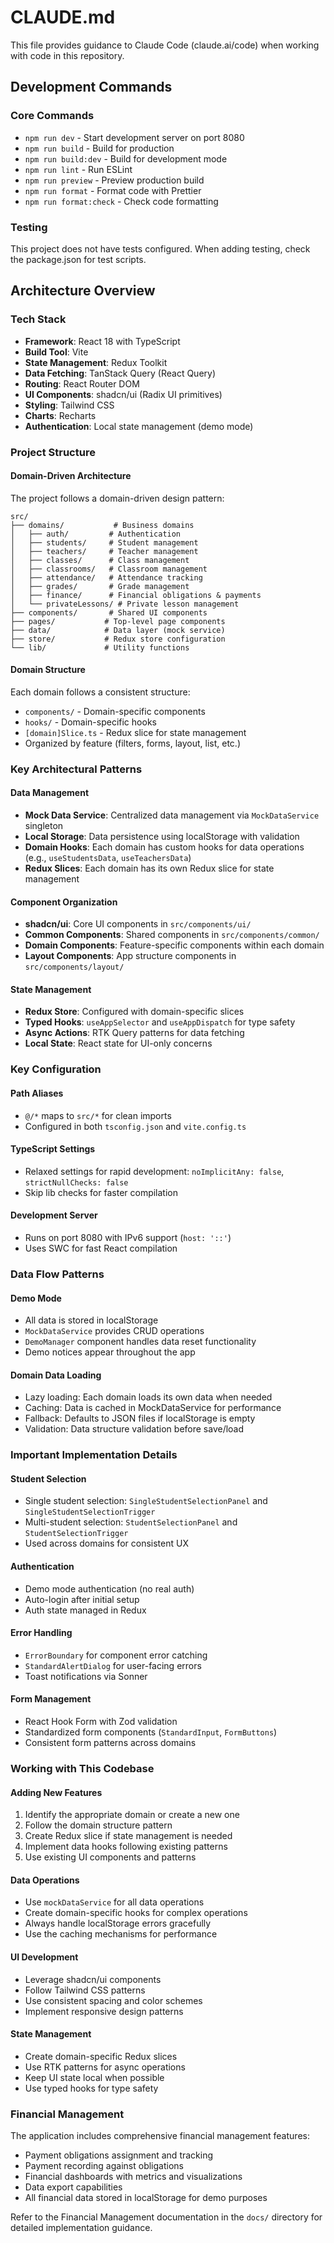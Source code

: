 # CLAUDE.md

This file provides guidance to Claude Code (claude.ai/code) when working with code in this repository.

## Development Commands

### Core Commands
- `npm run dev` - Start development server on port 8080
- `npm run build` - Build for production
- `npm run build:dev` - Build for development mode
- `npm run lint` - Run ESLint
- `npm run preview` - Preview production build
- `npm run format` - Format code with Prettier
- `npm run format:check` - Check code formatting

### Testing
This project does not have tests configured. When adding testing, check the package.json for test scripts.

## Architecture Overview

### Tech Stack
- **Framework**: React 18 with TypeScript
- **Build Tool**: Vite
- **State Management**: Redux Toolkit
- **Data Fetching**: TanStack Query (React Query)
- **Routing**: React Router DOM
- **UI Components**: shadcn/ui (Radix UI primitives)
- **Styling**: Tailwind CSS
- **Charts**: Recharts
- **Authentication**: Local state management (demo mode)

### Project Structure

#### Domain-Driven Architecture
The project follows a domain-driven design pattern:

```
src/
├── domains/           # Business domains
│   ├── auth/         # Authentication
│   ├── students/     # Student management
│   ├── teachers/     # Teacher management
│   ├── classes/      # Class management
│   ├── classrooms/   # Classroom management
│   ├── attendance/   # Attendance tracking
│   ├── grades/       # Grade management
│   ├── finance/      # Financial obligations & payments
│   └── privateLessons/ # Private lesson management
├── components/       # Shared UI components
├── pages/           # Top-level page components
├── data/            # Data layer (mock service)
├── store/           # Redux store configuration
└── lib/             # Utility functions
```

#### Domain Structure
Each domain follows a consistent structure:
- `components/` - Domain-specific components
- `hooks/` - Domain-specific hooks
- `[domain]Slice.ts` - Redux slice for state management
- Organized by feature (filters, forms, layout, list, etc.)

### Key Architectural Patterns

#### Data Management
- **Mock Data Service**: Centralized data management via `MockDataService` singleton
- **Local Storage**: Data persistence using localStorage with validation
- **Domain Hooks**: Each domain has custom hooks for data operations (e.g., `useStudentsData`, `useTeachersData`)
- **Redux Slices**: Each domain has its own Redux slice for state management

#### Component Organization
- **shadcn/ui**: Core UI components in `src/components/ui/`
- **Common Components**: Shared components in `src/components/common/`
- **Domain Components**: Feature-specific components within each domain
- **Layout Components**: App structure components in `src/components/layout/`

#### State Management
- **Redux Store**: Configured with domain-specific slices
- **Typed Hooks**: `useAppSelector` and `useAppDispatch` for type safety
- **Async Actions**: RTK Query patterns for data fetching
- **Local State**: React state for UI-only concerns

### Key Configuration

#### Path Aliases
- `@/*` maps to `src/*` for clean imports
- Configured in both `tsconfig.json` and `vite.config.ts`

#### TypeScript Settings
- Relaxed settings for rapid development: `noImplicitAny: false`, `strictNullChecks: false`
- Skip lib checks for faster compilation

#### Development Server
- Runs on port 8080 with IPv6 support (`host: '::'`)
- Uses SWC for fast React compilation

### Data Flow Patterns

#### Demo Mode
- All data is stored in localStorage
- `MockDataService` provides CRUD operations
- `DemoManager` component handles data reset functionality
- Demo notices appear throughout the app

#### Domain Data Loading
- Lazy loading: Each domain loads its own data when needed
- Caching: Data is cached in MockDataService for performance
- Fallback: Defaults to JSON files if localStorage is empty
- Validation: Data structure validation before save/load

### Important Implementation Details

#### Student Selection
- Single student selection: `SingleStudentSelectionPanel` and `SingleStudentSelectionTrigger`
- Multi-student selection: `StudentSelectionPanel` and `StudentSelectionTrigger`
- Used across domains for consistent UX

#### Authentication
- Demo mode authentication (no real auth)
- Auto-login after initial setup
- Auth state managed in Redux

#### Error Handling
- `ErrorBoundary` for component error catching
- `StandardAlertDialog` for user-facing errors
- Toast notifications via Sonner

#### Form Management
- React Hook Form with Zod validation
- Standardized form components (`StandardInput`, `FormButtons`)
- Consistent form patterns across domains

### Working with This Codebase

#### Adding New Features
1. Identify the appropriate domain or create a new one
2. Follow the domain structure pattern
3. Create Redux slice if state management is needed
4. Implement data hooks following existing patterns
5. Use existing UI components and patterns

#### Data Operations
- Use `mockDataService` for all data operations
- Create domain-specific hooks for complex operations
- Always handle localStorage errors gracefully
- Use the caching mechanisms for performance

#### UI Development
- Leverage shadcn/ui components
- Follow Tailwind CSS patterns
- Use consistent spacing and color schemes
- Implement responsive design patterns

#### State Management
- Create domain-specific Redux slices
- Use RTK patterns for async operations
- Keep UI state local when possible
- Use typed hooks for type safety

### Financial Management
The application includes comprehensive financial management features:
- Payment obligations assignment and tracking
- Payment recording against obligations
- Financial dashboards with metrics and visualizations
- Data export capabilities
- All financial data stored in localStorage for demo purposes

Refer to the Financial Management documentation in the `docs/` directory for detailed implementation guidance.